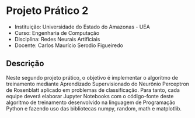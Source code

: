 # Projeto Prático 2
* Instituição: Universidade do Estado do Amazonas - UEA
* Curso: Engenharia de Computação
* Disciplina: Redes Neurais Artificiais
* Docente: Carlos Maurício Serodio Figueiredo

## Descrição
Neste segundo projeto prático, o objetivo é implementar o algoritmo de treinamento mediante Aprendizado Supervisionado do Neurônio Perceptron de Rosenblatt aplicado em problemas de classificação. Para tanto, cada equipe deverá elaborar Jupyter Notebooks com o código-fonte deste algoritmo de treinamento desenvolvido na linguagem de Programação Python e fazendo uso das bibliotecas numpy, random, math e matplotlib.
